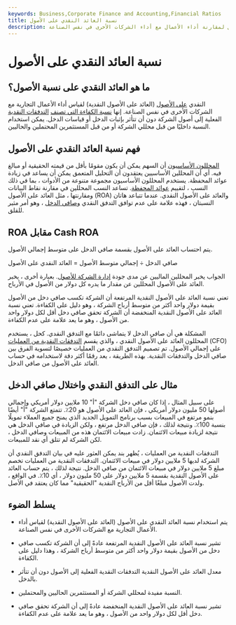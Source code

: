 ```yaml
---
keywords: Business,Corporate Finance and Accounting,Financial Ratios
title: نسبة العائد النقدي على الأصول
description: يتم استخدام نسبة العائد النقدي على الأصول لمقارنة أداء الأعمال مع أداء الشركات الأخرى في نفس الصناعة.
---
```


# نسبة العائد النقدي على الأصول
## ما هو العائد النقدي على نسبة الأصول؟

النقدي [على الأصول](/returnonassets) (العائد على الأصول النقدية) لقياس أداء الأعمال التجارية مع الشركات الأخرى في نفس الصناعة. إنها [نسبة الكفاءة التي تصنف](/efficiencyratio) [التدفقات النقدية](/cashflow) الفعلية إلى أصول الشركة دون أن تتأثر بإثبات الدخل أو قياسات الدخل. يمكن استخدام النسبة داخليًا من قبل محللي الشركة أو من قبل المستثمرين المحتملين والحاليين.

## فهم نسبة العائد النقدي على الأصول

[المحللون الأساسيون](/fundamentalanalysis) أن السهم يمكن أن يكون مقومًا بأقل من قيمته الحقيقية أو مبالغ فيه. أي أن المحللين الأساسيين يعتقدون أن التحليل المتعمق يمكن أن يساعد في زيادة عوائد المحفظة. يستخدم المحللون الأساسيون مجموعة متنوعة من الأدوات ، بما في ذلك النسب ، لتقييم [عوائد المحفظة](/portfolio-return). تساعد النسب المحللين في مقارنة نقاط البيانات ومقارنتها ، مثل العائد على الأصول (ROA) والعائد على الأصول النقدي. عندما تتباعد هاتان النسبتان ، فهذه علامة على عدم توافق التدفق النقدي [وصافي الدخل](/netincome) ، وهو أمر مثير للقلق.

## ROA مقابل Cash ROA

يتم احتساب العائد على الأصول بقسمة صافي الدخل على متوسط إجمالي الأصول.

صافي الدخل ÷ إجمالي متوسط الأصول = العائد النقدي على الأصول

الجواب يخبر المحللين الماليين عن مدى جودة [إدارة الشركة للأصول](/return-on-assets-managed-roam). بعبارة أخرى ، يخبر العائد على الأصول المحللين عن مقدار ما يدره كل دولار من الأصول في الأرباح.

تعني نسبة العائد على الأصول النقدية المرتفعة أن الشركة تكسب صافي دخل من الأصول بقيمة دولار واحد أكثر من متوسط أرباح الشركة ، وهو دليل على الكفاءة. تعني نسبة العائد على الأصول النقدية المنخفضة أن الشركة تحقق صافي دخل أقل لكل دولار واحد من الأصول ، وهو ما يعد علامة على عدم الكفاءة.

المشكلة هي أن صافي الدخل لا يتماشى دائمًا مع التدفق النقدي. كحل ، يستخدم المحللون العائد على الأصول النقدي ، والذي يقسم [التدفقات النقدية من العمليات](/cash-flow-from-operating-activities) (CFO) على إجمالي الأصول. تم تصميم التدفق النقدي من العمليات خصيصًا لتسوية الفرق بين صافي الدخل والتدفقات النقدية. بهذه الطريقة ، يعد رقمًا أكثر دقة لاستخدامه في حساب العائد على الأصول من صافي الدخل.

## مثال على التدفق النقدي واختلال صافي الدخل

على سبيل المثال ، إذا كان صافي دخل الشركة "أ" 10 ملايين دولار أمريكي وإجمالي أصولها 50 مليون دولار أمريكي ، فإن العائد على الأصول هو 20٪. تتمتع الشركة "أ" أيضًا بنمو مرتفع في المبيعات بسبب برنامج التمويل الجديد الذي يمنح جميع العملاء تمويلًا بنسبة 100٪. ونتيجة لذلك ، فإن صافي الدخل مرتفع ، ولكن الزيادة في صافي الدخل هي نتيجة لزيادة مبيعات الائتمان. زادت مبيعات الائتمان هذه من المبيعات وصافي الدخل ، لكن الشركة لم تتلق أي نقد للمبيعات.

التدفقات النقدية من العمليات ، يُظهر بند يمكن العثور عليه في بيان التدفق النقدي أن الشركة لديها 5 ملايين دولار في مبيعات الائتمان. التدفقات النقدية من العمليات تخصم مبلغ 5 ملايين دولار في مبيعات الائتمان من صافي الدخل. نتيجة لذلك ، يتم حساب العائد على الأصول النقدية بقسمة 5 ملايين دولار على 50 مليون دولار ، أي 10٪. في الواقع ، ولدت الأصول مبلغًا أقل من الأرباح النقدية "الحقيقية" مما كان يعتقد في الأصل.

## يسلط الضوء

- يتم استخدام نسبة العائد النقدي على الأصول (العائد على الأصول النقدية) لقياس أداء الأعمال التجارية مع الشركات الأخرى في نفس الصناعة.

- تشير نسبة العائد على الأصول النقدية المرتفعة عادةً إلى أن الشركة تكسب صافي دخل من الأصول بقيمة دولار واحد أكثر من متوسط أرباح الشركة ، وهذا دليل على الكفاءة.

- معدل العائد على الأصول النقدية التدفقات النقدية الفعلية إلى الأصول دون أن تتأثر بالدخل.

- النسبة مفيدة لمحللي الشركة أو المستثمرين الحاليين والمحتملين.

- تشير نسبة العائد على الأصول النقدية المنخفضة عادةً إلى أن الشركة تحقق صافي دخل أقل لكل دولار واحد من الأصول ، وهو ما يعد علامة على عدم الكفاءة.


